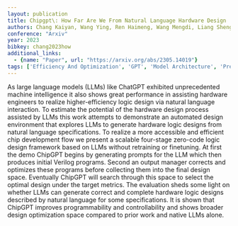 ```yaml
---
layout: publication
title: Chipgpt\: How Far Are We From Natural Language Hardware Design
authors: Chang Kaiyan, Wang Ying, Ren Haimeng, Wang Mengdi, Liang Shengwen, Han Yinhe, Li Huawei, Li Xiaowei
conference: "Arxiv"
year: 2023
bibkey: chang2023how
additional_links:
  - {name: "Paper", url: "https://arxiv.org/abs/2305.14019"}
tags: ['Efficiency And Optimization', 'GPT', 'Model Architecture', 'Pretraining Methods', 'Prompting', 'Tools', 'Training Techniques']
---
```

As large language models (LLMs) like ChatGPT exhibited unprecedented machine intelligence it also shows great performance in assisting hardware engineers to realize higher-efficiency logic design via natural language interaction. To estimate the potential of the hardware design process assisted by LLMs this work attempts to demonstrate an automated design environment that explores LLMs to generate hardware logic designs from natural language specifications. To realize a more accessible and efficient chip development flow we present a scalable four-stage zero-code logic design framework based on LLMs without retraining or finetuning. At first the demo ChipGPT begins by generating prompts for the LLM which then produces initial Verilog programs. Second an output manager corrects and optimizes these programs before collecting them into the final design space. Eventually ChipGPT will search through this space to select the optimal design under the target metrics. The evaluation sheds some light on whether LLMs can generate correct and complete hardware logic designs described by natural language for some specifications. It is shown that ChipGPT improves programmability and controllability and shows broader design optimization space compared to prior work and native LLMs alone.
